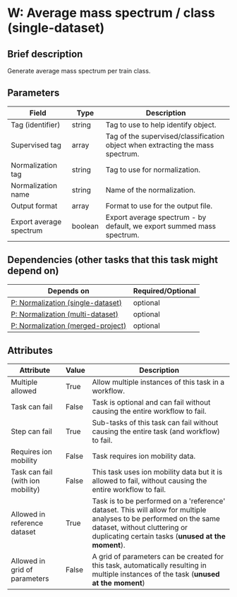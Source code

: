 # W: Average mass spectrum / class (single-dataset)

## Brief description
Generate average mass spectrum per train class.

## Parameters
| Field                   | Type    | Description                                                                    |
|-------------------------|---------|--------------------------------------------------------------------------------|
| Tag (identifier)        | string  | Tag to use to help identify object.                                            |
| Supervised tag          | array   | Tag of the supervised/classification object when extracting the mass spectrum. |
| Normalization tag       | string  | Tag to use for normalization.                                                  |
| Normalization name      | string  | Name of the normalization.                                                     |
| Output format           | array   | Format to use for the output file.                                             |
| Export average spectrum | boolean | Export average spectrum - by default, we export summed mass spectrum.          |



## Dependencies (other tasks that this task might depend on)
| Depends on                                                        | Required/Optional   |
|-------------------------------------------------------------------|---------------------|
| [P: Normalization (single-dataset)](pre_normalization_single.md)  | optional            |
| [P: Normalization (multi-dataset)](pre_normalization_multi.md)    | optional            |
| [P: Normalization (merged-project)](pre_normalization_project.md) | optional            |



## Attributes
| Attribute                         | Value   | Description                                                                                                                                                                                              |
|-----------------------------------|---------|----------------------------------------------------------------------------------------------------------------------------------------------------------------------------------------------------------|
| Multiple allowed                  | True    | Allow multiple instances of this task in a workflow.                                                                                                                                                     |
| Task can fail                     | False   | Task is optional and can fail without causing the entire workflow to fail.                                                                                                                               |
| Step can fail                     | True    | Sub-tasks of this task can fail without causing the entire task (and workflow) to fail.                                                                                                                  |
| Requires ion mobility             | False   | Task requires ion mobility data.                                                                                                                                                                         |
| Task can fail (with ion mobility) | False   | This task uses ion mobility data but it is allowed to fail, without causing the entire workflow to fail.                                                                                                 |
| Allowed in reference dataset      | True    | Task is to be performed on a 'reference' dataset. This will allow for multiple analyses to be performed on the same dataset, without cluttering or duplicating certain tasks (**unused at the moment**). |
| Allowed in grid of parameters     | False   | A grid of parameters can be created for this task, automatically resulting in multiple instances of the task (**unused at the moment**)                                                                  |
